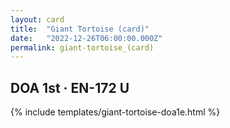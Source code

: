 ```yaml
---
layout: card
title:  "Giant Tortoise (card)"
date:   "2022-12-26T06:00:00.000Z"
permalink: giant-tortoise_(card)
---
```


## DOA 1st &middot; EN-172 U

{% include templates/giant-tortoise-doa1e.html %}
